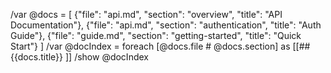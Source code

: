 /var @docs = [
  {"file": "api.md", "section": "overview", "title": "API Documentation"},
  {"file": "api.md", "section": "authentication", "title": "Auth Guide"},
  {"file": "guide.md", "section": "getting-started", "title": "Quick Start"}
]
/var @docIndex = foreach [@docs.file # @docs.section] as [[## {{docs.title}}
]]
/show @docIndex